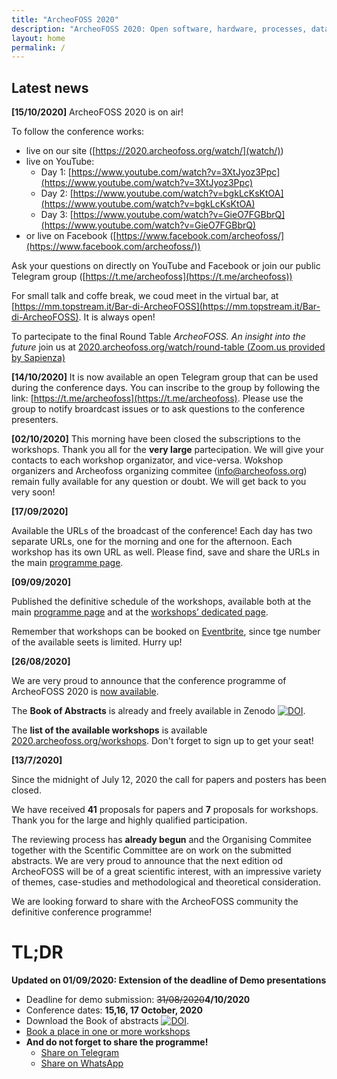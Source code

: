 ```yaml
---
title: "ArcheoFOSS 2020"
description: "ArcheoFOSS 2020: Open software, hardware, processes, data and formats in archaeological research"
layout: home
permalink: /
---
```


## Latest news

**[15/10/2020]**
ArcheoFOSS 2020 is on air!

To follow the conference works:
- live on our site ([https://2020.archeofoss.org/watch/](watch/))
- live on YouTube:
    - Day 1: [https://www.youtube.com/watch?v=3XtJyoz3Ppc](https://www.youtube.com/watch?v=3XtJyoz3Ppc)
    - Day 2: [https://www.youtube.com/watch?v=bgkLcKsKtOA](https://www.youtube.com/watch?v=bgkLcKsKtOA)
    - Day 3: [https://www.youtube.com/watch?v=GieO7FGBbrQ](https://www.youtube.com/watch?v=GieO7FGBbrQ)
- or live on Facebook ([https://www.facebook.com/archeofoss/](https://www.facebook.com/archeofoss/))

Ask your questions on directly on YouTube and Facebook or join our public Telegram group ([https://t.me/archeofoss](https://t.me/archeofoss))

For small talk and coffe break, we coud meet in the virtual bar, at [https://mm.topstream.it/Bar-di-ArcheoFOSS](https://mm.topstream.it/Bar-di-ArcheoFOSS). It is always open!

To partecipate to the final Round Table *ArcheoFOSS. An insight into the future* join us at 
[2020.archeofoss.org/watch/round-table (Zoom.us provided by Sapienza)](/watch/round-table)

**[14/10/2020]**
It is now available an open Telegram group that can be used during the conference days.
You can inscribe to the group by following the link: [https://t.me/archeofoss](https://t.me/archeofoss).
Please use the group to notify broardcast issues or to ask questions to the conference presenters.


**[02/10/2020]**
This morning have been closed the subscriptions to the workshops. Thank you all for the **very large** partecipation. We will give
your contacts to each workshop organizator, and vice-versa. Wokshop organizers and Archeofoss organizing commitee (info@archeofoss.org)
remain fully available for any question or doubt. We will get back to you very soon!

**[17/09/2020]**

Available the URLs of the broadcast of the conference! Each day has two
separate URLs, one for the morning and one for the afternoon.
Each workshop has its own URL as well. Please find, save and share the URLs
in the main [programme page](/programme).

**[09/09/2020]**

Published the definitive schedule of the workshops, available both at the main [programme page](./programme) and at the [workshops’ dedicated page](./workshops).

Remember that workshops can be booked on [Eventbrite](https://www.eventbrite.it/o/archeofoss-31023076975), since tge number of the available seets is limited. Hurry up!

**[26/08/2020]**

We are very proud to announce that the conference programme of ArcheoFOSS 2020 is [now available](./programme).

The **Book of Abstracts** is already and freely available in Zenodo [![DOI](https://zenodo.org/badge/DOI/10.5281/zenodo.4002961.svg)](https://doi.org/10.5281/zenodo.4002961).


The **list of the available workshops** is available [2020.archeofoss.org/workshops](./workshops). Don't forget to sign up to get your seat!

**[13/7/2020]**

Since the midnight of July 12, 2020 the call for papers and posters has been closed.

We have received **41** proposals for papers and **7** proposals for workshops. Thank you for the large and highly qualified participation.

The reviewing process has **already begun** and the Organising Commitee together with the Scentific Committee are on work on the submitted abstracts. We are very proud to announce that the next edition od ArcheoFOSS will be of a great scientific interest, with an impressive variety of themes, case-studies and methodological and theoretical consideration.

We are looking forward to share with the ArcheoFOSS community the definitive conference programme!


# TL;DR
**Updated on 01/09/2020: Extension of the deadline of Demo presentations**
- Deadline for demo submission: <strike>31/08/2020</strike>**4/10/2020**
- Conference dates: **15,16, 17 October, 2020**
- Download the Book of abstracts [![DOI](https://zenodo.org/badge/DOI/10.5281/zenodo.4002961.svg)](https://doi.org/10.5281/zenodo.4002961).
- [Book a place in one or more workshops](/workshops)
- **And do not forget to share the programme!**
    - [Share on Telegram](https://telegram.me/share/url?url=https://2020.archeofoss.org/programme&text=Available+programme+of+ArcheoFOSS+2020)
    - [Share on WhatsApp](https://wa.me/?text=https://2020.archeofoss.org/programme+Available+programme+of+ArcheoFOSS+2020)
